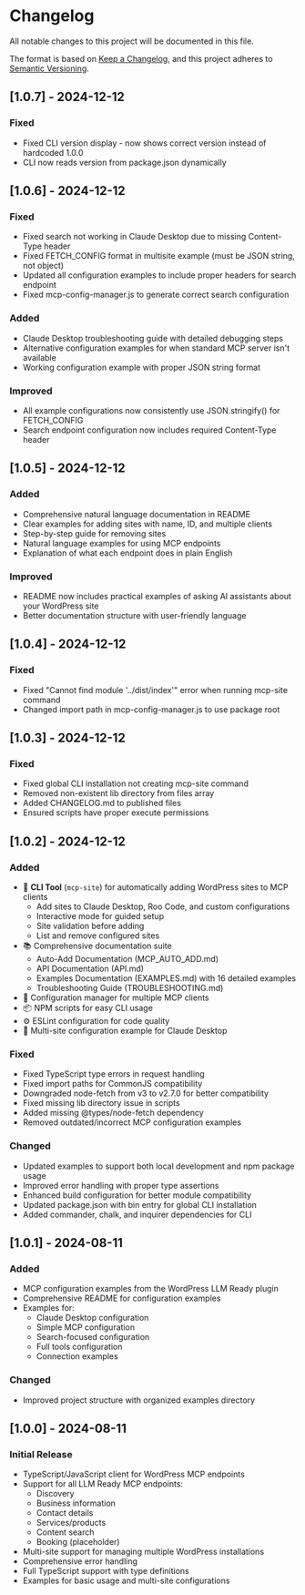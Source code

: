 # Changelog

All notable changes to this project will be documented in this file.

The format is based on [Keep a Changelog](https://keepachangelog.com/en/1.0.0/),
and this project adheres to [Semantic Versioning](https://semver.org/spec/v2.0.0.html).

## [1.0.7] - 2024-12-12

### Fixed
- Fixed CLI version display - now shows correct version instead of hardcoded 1.0.0
- CLI now reads version from package.json dynamically

## [1.0.6] - 2024-12-12

### Fixed
- Fixed search not working in Claude Desktop due to missing Content-Type header
- Fixed FETCH_CONFIG format in multisite example (must be JSON string, not object)
- Updated all configuration examples to include proper headers for search endpoint
- Fixed mcp-config-manager.js to generate correct search configuration

### Added
- Claude Desktop troubleshooting guide with detailed debugging steps
- Alternative configuration examples for when standard MCP server isn't available
- Working configuration example with proper JSON string format

### Improved
- All example configurations now consistently use JSON.stringify() for FETCH_CONFIG
- Search endpoint configuration now includes required Content-Type header

## [1.0.5] - 2024-12-12

### Added
- Comprehensive natural language documentation in README
- Clear examples for adding sites with name, ID, and multiple clients
- Step-by-step guide for removing sites
- Natural language examples for using MCP endpoints
- Explanation of what each endpoint does in plain English

### Improved
- README now includes practical examples of asking AI assistants about your WordPress site
- Better documentation structure with user-friendly language

## [1.0.4] - 2024-12-12

### Fixed
- Fixed "Cannot find module '../dist/index'" error when running mcp-site command
- Changed import path in mcp-config-manager.js to use package root

## [1.0.3] - 2024-12-12

### Fixed
- Fixed global CLI installation not creating mcp-site command
- Removed non-existent lib directory from files array
- Added CHANGELOG.md to published files
- Ensured scripts have proper execute permissions

## [1.0.2] - 2024-12-12

### Added
- 🚀 **CLI Tool** (`mcp-site`) for automatically adding WordPress sites to MCP clients
  - Add sites to Claude Desktop, Roo Code, and custom configurations
  - Interactive mode for guided setup
  - Site validation before adding
  - List and remove configured sites
- 📚 Comprehensive documentation suite
  - Auto-Add Documentation (MCP_AUTO_ADD.md)
  - API Documentation (API.md)
  - Examples Documentation (EXAMPLES.md) with 16 detailed examples
  - Troubleshooting Guide (TROUBLESHOOTING.md)
- 🔧 Configuration manager for multiple MCP clients
- 📦 NPM scripts for easy CLI usage
- ⚙️ ESLint configuration for code quality
- 🤖 Multi-site configuration example for Claude Desktop

### Fixed
- Fixed TypeScript type errors in request handling
- Fixed import paths for CommonJS compatibility
- Downgraded node-fetch from v3 to v2.7.0 for better compatibility
- Fixed missing lib directory issue in scripts
- Added missing @types/node-fetch dependency
- Removed outdated/incorrect MCP configuration examples

### Changed
- Updated examples to support both local development and npm package usage
- Improved error handling with proper type assertions
- Enhanced build configuration for better module compatibility
- Updated package.json with bin entry for global CLI installation
- Added commander, chalk, and inquirer dependencies for CLI

## [1.0.1] - 2024-08-11

### Added
- MCP configuration examples from the WordPress LLM Ready plugin
- Comprehensive README for configuration examples
- Examples for:
  - Claude Desktop configuration
  - Simple MCP configuration
  - Search-focused configuration
  - Full tools configuration
  - Connection examples

### Changed
- Improved project structure with organized examples directory

## [1.0.0] - 2024-08-11

### Initial Release
- TypeScript/JavaScript client for WordPress MCP endpoints
- Support for all LLM Ready MCP endpoints:
  - Discovery
  - Business information
  - Contact details
  - Services/products
  - Content search
  - Booking (placeholder)
- Multi-site support for managing multiple WordPress installations
- Comprehensive error handling
- Full TypeScript support with type definitions
- Examples for basic usage and multi-site configurations